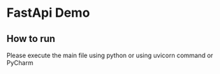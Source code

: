 # FastApi Demo

## How to run
Please execute the main file using python or using uvicorn command or PyCharm
